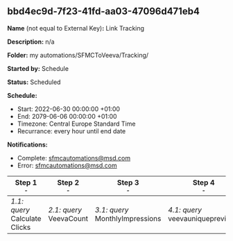 ## bbd4ec9d-7f23-41fd-aa03-47096d471eb4

**Name** (not equal to External Key)**:** Link Tracking

**Description:** n/a

**Folder:** my automations/SFMCToVeeva/Tracking/

**Started by:** Schedule

**Status:** Scheduled

**Schedule:**

* Start: 2022-06-30 00:00:00 +01:00
* End: 2079-06-06 00:00:00 +01:00
* Timezone: Central Europe Standard Time
* Recurrance: every hour until end date

**Notifications:**

* Complete: sfmcautomations@msd.com
* Error: sfmcautomations@msd.com

| Step 1<br>_<small>-</small>_ | Step 2<br>_<small>-</small>_ | Step 3<br>_<small>-</small>_ | Step 4<br>_<small>-</small>_ |
| --- | --- | --- | --- |
| _1.1: query_<br>Calculate Clicks | _2.1: query_<br>VeevaCount | _3.1: query_<br>MonthlyImpressions | _4.1: query_<br>veevauniquepreviews |
